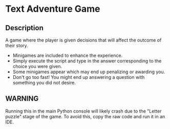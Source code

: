 # Text Adventure Game

## Description
A game where the player is given decisions that will affect the outcome of their story. 
- Minigames are included to enhance the experience.
- Simply execute the script and type in the answer corresponding to the choice you were given.
- Some minigames appear which may end up penalizing or awarding you.
- Don't go too fast! You might end up answering a question with something you did not desire.

## WARNING
Running this in the main Python console will likely crash due to the "Letter puzzle" stage of the game. To avoid this, copy the raw code and run it in an IDE.


